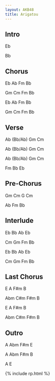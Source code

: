 ```yaml
---
layout: AKB48
title: Arigatou
---
```

## Intro 
Eb 

Bb 

## Chorus 
Eb Ab Fm Bb 

Gm Cm Fm Bb 

Eb Ab Fm Bb 

Gm Cm Fm Bb 

## Verse 
Ab (Bb/Ab) Gm Cm 

Ab (Bb/Ab) Gm Cm 

Ab (Bb/Ab) Gm Cm 

Fm Bb Eb 

## Pre-Chorus 
Gm Cm G Cm 

Ab Fm Bb 

## Interlude 
Eb Bb Ab Eb 

Cm Gm Fm Bb 

Eb Bb Ab Eb 

Cm Gm Fm Bb 

## Last Chorus 
E A F#m B 

Abm C#m F#m B 

E A F#m B 

Abm C#m F#m B 

## Outro 
A Abm F#m E 

A Abm F#m B 

A E 

{% include rp.html %}
